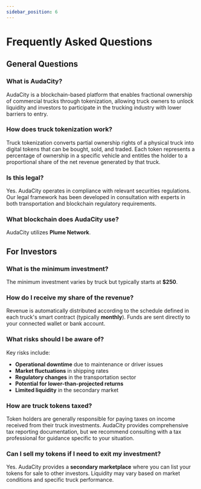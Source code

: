 ```yaml
---
sidebar_position: 6
---
```


# Frequently Asked Questions  

## General Questions  

### What is AudaCity?  
AudaCity is a blockchain-based platform that enables fractional ownership of commercial trucks through tokenization, allowing truck owners to unlock liquidity and investors to participate in the trucking industry with lower barriers to entry.  

### How does truck tokenization work?  
Truck tokenization converts partial ownership rights of a physical truck into digital tokens that can be bought, sold, and traded. Each token represents a percentage of ownership in a specific vehicle and entitles the holder to a proportional share of the net revenue generated by that truck.  

### Is this legal?  
Yes. AudaCity operates in compliance with relevant securities regulations. Our legal framework has been developed in consultation with experts in both transportation and blockchain regulatory requirements.  

### What blockchain does AudaCity use?  
AudaCity utilizes **Plume Network**.  

## For Investors  

### What is the minimum investment?  
The minimum investment varies by truck but typically starts at **$250**.  

### How do I receive my share of the revenue?  
Revenue is automatically distributed according to the schedule defined in each truck's smart contract (typically **monthly**). Funds are sent directly to your connected wallet or bank account.  

### What risks should I be aware of?  
Key risks include:  
- **Operational downtime** due to maintenance or driver issues  
- **Market fluctuations** in shipping rates  
- **Regulatory changes** in the transportation sector  
- **Potential for lower-than-projected returns**  
- **Limited liquidity** in the secondary market  

### How are truck tokens taxed?  
Token holders are generally responsible for paying taxes on income received from their truck investments. AudaCity provides comprehensive tax reporting documentation, but we recommend consulting with a tax professional for guidance specific to your situation.  

### Can I sell my tokens if I need to exit my investment?  
Yes. AudaCity provides a **secondary marketplace** where you can list your tokens for sale to other investors. Liquidity may vary based on market conditions and specific truck performance.  
